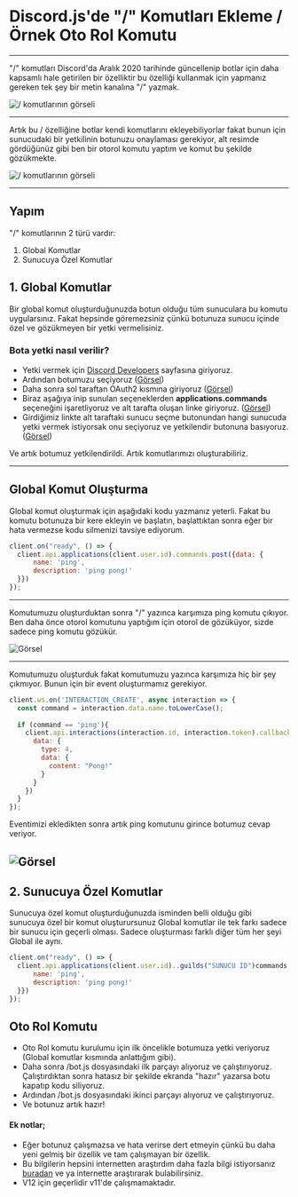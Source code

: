 # Discord.js'de "/" Komutları Ekleme  / Örnek Oto Rol Komutu

---
"/" komutları Discord'da Aralık 2020 tarihinde güncellenip botlar için daha kapsamlı hale getirilen bir özelliktir bu özelliği kullanmak için yapmanız gereken tek şey bir metin kanalına "/" yazmak.

![/ komutlarının görseli](https://media.discordapp.net/attachments/791312887992811542/791749243546501140/unknown.png)

---

Artık bu / özelliğine botlar kendi komutlarını ekleyebiliyorlar fakat bunun için sunucudaki bir yetkilinin botunuzu onaylaması gerekiyor, alt resimde gördüğünüz gibi ben bir otorol komutu yaptım ve komut bu şekilde gözükmekte.

![/ komutlarının görseli](https://media.discordapp.net/attachments/791312887992811542/791753191837794304/unknown.png)

---

## Yapım

"/" komutlarının 2 türü vardır:

1. Global Komutlar
2. Sunucuya Özel Komutlar

## 1. Global Komutlar

Bir global komut oluşturduğunuzda botun olduğu tüm sunuculara bu komutu uygularsınız. Fakat hepsinde göremezsiniz çünkü botunuza sunucu içinde özel ve gözükmeyen bir yetki vermelisiniz.

### Bota yetki nasıl verilir?

* Yetki vermek için [Discord Developers](https://discord.com/developers/applications) sayfasına giriyoruz.
* Ardından botumuzu seçiyoruz ([Görsel](https://media.discordapp.net/attachments/791312887992811542/791756364468584448/unknown.png?width=1080&height=430))
* Daha sonra sol taraftan OAuth2 kısmına giriyoruz ([Görsel](https://media.discordapp.net/attachments/791312887992811542/791756893789356072/unknown.png))
* Biraz aşağıya inip sunulan seçeneklerden **applications.commands** seçeneğini işaretliyoruz ve alt tarafta oluşan linke giriyoruz. ([Görsel](https://media.discordapp.net/attachments/791312887992811542/791757731048325150/unknown.png?width=1078&height=559))
* Girdiğimiz linkte alt taraftaki sunucu seçme butonundan hangi sunucuda yetki vermek istiyorsak onu seçiyoruz ve yetkilendir butonuna basıyoruz. ([Görsel](https://media.discordapp.net/attachments/791312887992811542/791758192476291112/unknown.png?width=321&height=559))

Ve artık botumuz yetkilendirildi. Artık komutlarımızı oluşturabiliriz.

---

## Global Komut Oluşturma

Global komut oluşturmak için aşağıdaki kodu yazmanız yeterli. Fakat bu komutu botunuza bir kere ekleyin ve başlatın, başlattıktan sonra eğer bir hata vermezse kodu silmenizi tavsiye ediyorum.

```javascript
client.on("ready", () => {
  client.api.applications(client.user.id).commands.post({data: {
      name: 'ping',
      description: 'ping pong!'
  }})
});
```

---

Komutumuzu oluşturduktan sonra "/" yazınca karşımıza ping komutu çıkıyor. Ben daha önce otorol komutunu yaptığım için otorol de gözüküyor, sizde sadece ping komutu gözükür.

![Görsel](https://media.discordapp.net/attachments/791312887992811542/791772556239306762/unknown.png)

---
Komutumuzu oluşturduk fakat komutumuzu yazınca karşımıza hiç bir şey çıkmıyor. Bunun için bir event oluşturmamız gerekiyor.

```javascript
client.ws.on('INTERACTION_CREATE', async interaction => {
  const command = interaction.data.name.toLowerCase();
  
  if (command == 'ping'){
    client.api.interactions(interaction.id, interaction.token).callback.post({
      data: {
        type: 4,
        data: {
          content: "Pong!"
        }
      }
    })
  }
});
```

Eventimizi ekledikten sonra artık ping komutunu girince botumuz cevap veriyor. 

![Görsel](https://media.discordapp.net/attachments/791312887992811542/791774575293759528/unknown.png)
---
## 2. Sunucuya Özel Komutlar

Sunucuya özel komut oluşturduğunuzda isminden belli olduğu gibi sunucuya özel bir komut oluşturursunuz Global komutlar ile tek farkı sadece bir sunucu için geçerli olması. Sadece oluşturması farklı diğer tüm her şeyi Global ile aynı.

```javascript
client.on("ready", () => {
  client.api.applications(client.user.id)..guilds("SUNUCU ID")commands.post({data: {
      name: 'ping',
      description: 'ping pong!'
  }})
});
```

## Oto Rol Komutu

* Oto Rol komutu kurulumu için ilk öncelikle botumuza yetki veriyoruz (Global komutlar kısmında anlattığım gibi).
* Daha sonra /bot.js dosyasındaki ilk parçayı alıyoruz ve çalıştırıyoruz. Çalıştırdıktan sonra hatasız bir şekilde ekranda "hazır" yazarsa botu kapatıp kodu siliyoruz.
* Ardından /bot.js dosyasındaki ikinci parçayı alıyoruz ve çalıştırıyoruz.
* Ve botunuz artık hazır!

#### Ek notlar;

* Eğer botunuz çalışmazsa ve hata verirse dert etmeyin çünkü bu daha yeni gelmiş bir özellik ve tam çalışmayan bir özellik.
* Bu bilgilerin hepsini internetten araştırdım daha fazla bilgi istiyorsanız [buradan](https://discord.com/developers/docs/interactions/slash-commands) ve ya internette araştırarak bulabilirsiniz.
* V12 için geçerlidir v11'de çalışmamaktadır.
